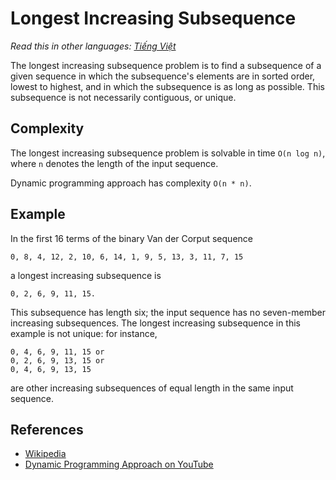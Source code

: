 # Longest Increasing Subsequence

_Read this in other languages:_
[_Tiếng Việt_](README.md)

The longest increasing subsequence problem is to find a subsequence of a
given sequence in which the subsequence's elements are in sorted order,
lowest to highest, and in which the subsequence is as long as possible.
This subsequence is not necessarily contiguous, or unique.

## Complexity

The longest increasing subsequence problem is solvable in
time `O(n log n)`, where `n` denotes the length of the input sequence.

Dynamic programming approach has complexity `O(n * n)`.

## Example

In the first 16 terms of the binary Van der Corput sequence

```
0, 8, 4, 12, 2, 10, 6, 14, 1, 9, 5, 13, 3, 11, 7, 15
```

a longest increasing subsequence is

```
0, 2, 6, 9, 11, 15.
```

This subsequence has length six;
the input sequence has no seven-member increasing subsequences.
The longest increasing subsequence in this example is not unique: for
instance,

```
0, 4, 6, 9, 11, 15 or
0, 2, 6, 9, 13, 15 or
0, 4, 6, 9, 13, 15
```

are other increasing subsequences of equal length in the same
input sequence.

## References

- [Wikipedia](https://en.wikipedia.org/wiki/Longest_increasing_subsequence)
- [Dynamic Programming Approach on YouTube](https://www.youtube.com/watch?v=CE2b_-XfVDk&list=PLLXdhg_r2hKA7DPDsunoDZ-Z769jWn4R8)
